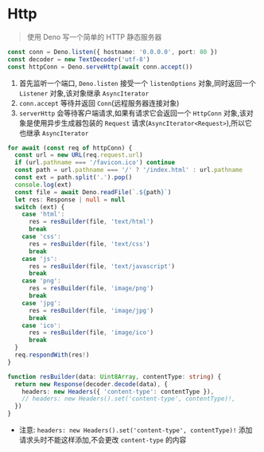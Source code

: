 # Http

> 使用 Deno 写一个简单的 HTTP 静态服务器

```ts
const conn = Deno.listen({ hostname: '0.0.0.0', port: 80 })
const decoder = new TextDecoder('utf-8')
const httpConn = Deno.serveHttp(await conn.accept())
```

1. 首先监听一个端口, `Deno.listen` 接受一个 `listenOptions` 对象,同时返回一个 `Listener` 对象,该对象继承 `AsyncIterator`
2. `conn.accept` 等待并返回 `Conn`(远程服务器连接对象)
3. `serverHttp` 会等待客户端请求,如果有请求它会返回一个 `HttpConn` 对象,该对象是使用异步生成器包装的 `Request` 请求(`AsyncIterator<Request>`),所以它也继承 `AsyncIterator`

```ts
for await (const req of httpConn) {
  const url = new URL(req.request.url)
  if (url.pathname === '/favicon.ico') continue
  const path = url.pathname === '/' ? '/index.html' : url.pathname
  const ext = path.split('.').pop()
  console.log(ext)
  const file = await Deno.readFile(`.${path}`)
  let res: Response | null = null
  switch (ext) {
    case 'html':
      res = resBuilder(file, 'text/html')
      break
    case 'css':
      res = resBuilder(file, 'text/css')
      break
    case 'js':
      res = resBuilder(file, 'text/javascript')
      break
    case 'png':
      res = resBuilder(file, 'image/png')
      break
    case 'jpg':
      res = resBuilder(file, 'image/jpg')
      break
    case 'ico':
      res = resBuilder(file, 'image/ico')
      break
  }
  req.respondWith(res!)
}

function resBuilder(data: Uint8Array, contentType: string) {
  return new Response(decoder.decode(data), {
    headers: new Headers({ 'content-type': contentType }),
    // headers: new Headers().set('content-type', contentType)!,
  })
}
```

* 注意: `headers: new Headers().set('content-type', contentType)!` 添加请求头时不能这样添加,不会更改 `content-type` 的内容
